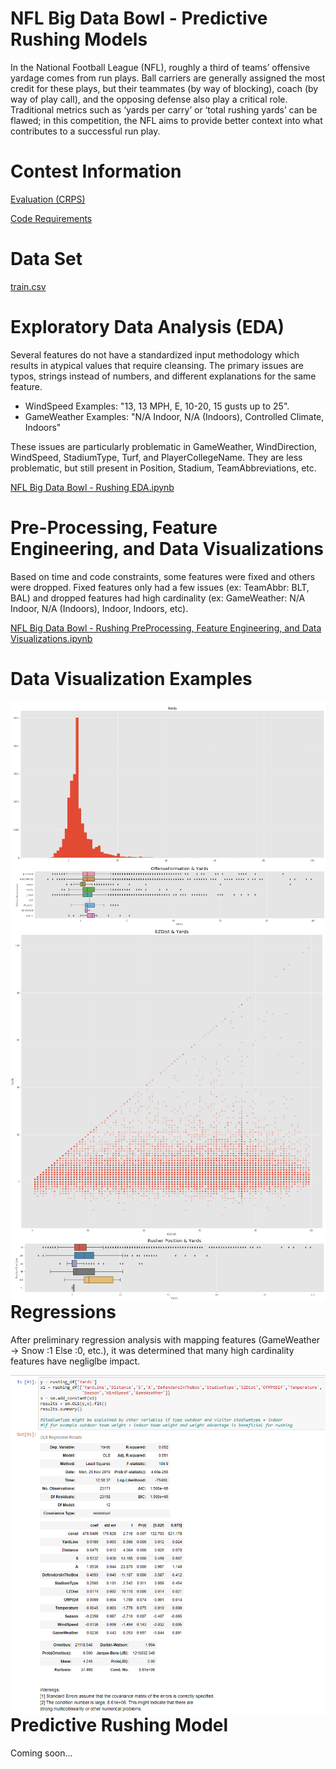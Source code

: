 # NFL Big Data Bowl - Predictive Rushing Models
In the National Football League (NFL), roughly a third of teams’ offensive yardage comes from run plays. Ball carriers are generally assigned the most credit for these plays, but their teammates (by way of blocking), coach (by way of play call), and the opposing defense also play a critical role. Traditional metrics such as ‘yards per carry’ or ‘total rushing yards’ can be flawed; in this competition, the NFL aims to provide better context into what contributes to a successful run play.

# Contest Information

<a href="https://www.kaggle.com/c/nfl-big-data-bowl-2020/overview/evaluation">Evaluation (CRPS)</a>

<a href ="https://www.kaggle.com/c/nfl-big-data-bowl-2020/overview/code-requirements">Code Requirements</a>

# Data Set
<a href="https://www.kaggle.com/c/nfl-big-data-bowl-2020/data">train.csv</a>

# Exploratory Data Analysis (EDA) 

Several features do not have a standardized input methodology which results in atypical values that require cleansing. The primary issues are typos, strings instead of numbers, and different explanations for the same feature.

<UL>
<LI>WindSpeed Examples: "13, 13 MPH, E, 10-20, 15 gusts up to 25". 
<LI>GameWeather Examples: "N/A Indoor, N/A (Indoors), Controlled Climate, Indoors"
</UL>

These issues are particularly problematic in GameWeather, WindDirection, WindSpeed, StadiumType, Turf, and PlayerCollegeName. They are less problematic, but still present in Position, Stadium, TeamAbbreviations, etc. 

<a href="https://github.com/erikw425/NFL_Big_Data_Bowl_Rushing/blob/master/NFL_Rushing_EDA.ipynb">NFL Big Data Bowl - Rushing EDA.ipynb</a>

# Pre-Processing, Feature Engineering, and Data Visualizations

Based on time and code constraints, some features were fixed and others were dropped. Fixed features only had a few issues (ex: TeamAbbr: BLT, BAL) and dropped features had high cardinality (ex: GameWeather: N/A Indoor, N/A (Indoors), Indoor, Indoors, etc).

<a href="https://github.com/erikw425/NFL_Big_Data_Bowl_Rushing/blob/master/NFL_Rushing-PreProcessing-FeatureEngineering-DataVisualizations.ipynb	">NFL Big Data Bowl - Rushing PreProcessing, Feature Engineering, and Data Visualizations.ipynb</a>

# Data Visualization Examples

<img src="Yards.png"
     alt="EZDist & Yards"
     style="float: left; margin-right: 10px;" />

<img src="OffenseFormation-Yards.png"
     alt="EZDist & Yards"
     style="float: left; margin-right: 10px;" />

<img src="EZDist-Yards.png"
     alt="EZDist & Yards"
     style="float: left; margin-right: 10px;" />

<img src="RusherPosition-Yards.png"
     alt="EZDist & Yards"
     style="float: left; margin-right: 10px;" />


# Regressions

After preliminary regression analysis with mapping features (GameWeather -> Snow :1 Else :0, etc.), it was determined that many high cardinality features have negliglbe impact. 

<img src="Preliminary Regressions.png"
     alt="Preliminary Linear Regression"
     style="float: left; margin-right: 10px;" />

# Predictive Rushing Model

Coming soon...
